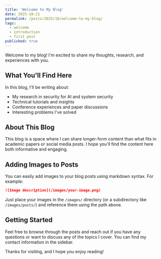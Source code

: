 ```yaml
---
title: 'Welcome to My Blog'
date: 2025-10-21
permalink: /posts/2025/10/welcome-to-my-blog/
tags:
  - welcome
  - introduction
  - first post
published: true
---
```


Welcome to my blog! I'm excited to share my thoughts, research, and experiences with you.

## What You'll Find Here

In this blog, I'll be writing about:

- My research in security for AI and system security
- Technical tutorials and insights
- Conference experiences and paper discussions
- Interesting problems I've solved

## About This Blog

This blog is a space where I can share longer-form content than what fits in academic papers or social media posts. I hope you'll find the content here both informative and engaging.

## Adding Images to Posts

You can easily add images to your blog posts using markdown syntax. For example:

```markdown
![Image description](/images/your-image.png)
```

Just place your images in the `/images/` directory (or a subdirectory like `/images/posts/`) and reference them using the path above.

## Getting Started

Feel free to browse through the posts and reach out if you have any questions or want to discuss any of the topics I cover. You can find my contact information in the sidebar.

Thanks for visiting, and I hope you enjoy reading!
